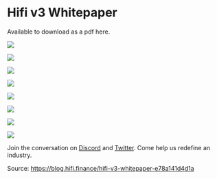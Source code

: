 
# Hifi v3 Whitepaper

Available to download as a pdf here.

![](../images/2025-02-17_hifi-v3-whitepaper/1*MyLrxu0He-01XDp01GhjyQ.png)

![](../images/2025-02-17_hifi-v3-whitepaper/1*M4UYosW9VLaewHP9zOkZtA.png)

![](../images/2025-02-17_hifi-v3-whitepaper/1*B67LNDPiDzZU9irDz4GuWw.png)

![](../images/2025-02-17_hifi-v3-whitepaper/1*JnaIQIcRaYsOc9N63hIgIg.png)

![](../images/2025-02-17_hifi-v3-whitepaper/1*79bVjyEX7FoUieuVd0anGw.png)

![](../images/2025-02-17_hifi-v3-whitepaper/1*9t3Lr3cDCPR6qERBvFVWsw.png)

![](../images/2025-02-17_hifi-v3-whitepaper/1*kMU_sab69yq1MFmXy-jnzQ.png)

![](../images/2025-02-17_hifi-v3-whitepaper/1*xBXZKz9OHQLzZvXpGwR5Rw.png)

Join the conversation on [Discord](https://discord.com/invite/uGxaCppKSH) and [Twitter](https://x.com/HifiFinance). Come help us redefine an industry.


Source: https://blog.hifi.finance/hifi-v3-whitepaper-e78a141d4d1a
